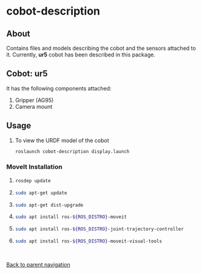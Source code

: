 # cobot-description

## About

Contains files and models describing the cobot and the sensors attached to it. Currently, **ur5** cobot has been described in this package.

## Cobot: ur5

It has the following components attached:

1. Gripper (AG95)
2. Camera mount

## Usage
1. To view the URDF model of the cobot
	```bash
	roslaunch cobot-description display.launch
	```

### MoveIt Installation
1. 
	```bash
	rosdep update
	```
2. 
	```bash
	sudo apt-get update
	```
3. 
	```bash
	sudo apt-get dist-upgrade
	```
4. 
	```bash
	sudo apt install ros-${ROS_DISTRO}-moveit
	```
5. 
	```bash
	sudo apt install ros-${ROS_DISTRO}-joint-trajectory-controller
	```
6. 
	```bash
	sudo apt install ros-${ROS_DISTRO}-moveit-visual-tools
	```

<br/>

[Back to parent navigation](../README.md#navigate)